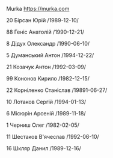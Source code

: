 Murka
https://murka.com

20 Бірсан Юрій /1989-12-10/

88 Геніс Анатолій /1990-12-21/

8 Дідух Олександр /1990-06-10/

5 Думанський Антон /1994-12-22/

21 Козачук Антон /1992-03-09/

99 Кононов Кирило /1982-12-15/

22 Корніленко Станіслав /19891-06-27/

10 Лотаков Сергій /1994-01-13/

6 Місюрін Арсеній /1989-11-18/

1 Черниш Олег /1982-02-05/

11 Шестаков В'ячеслав /1992-06-10/

16 Шкляр Данил /1989-12-16/
